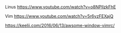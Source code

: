 Linus https://www.youtube.com/watch?v=o8NPllzkFhE

Vim https://www.youtube.com/watch?v=5r6yzFEXajQ

https://keelii.com/2016/06/13/awsome-window-vimrc/